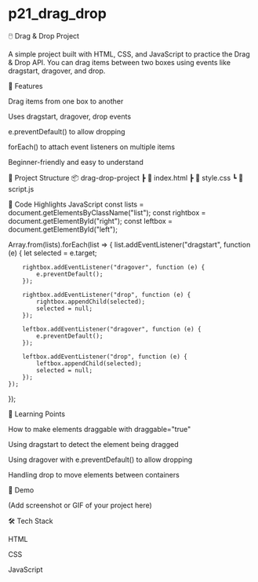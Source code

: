 ﻿# p21_drag_drop

🖱️ Drag & Drop Project

A simple project built with HTML, CSS, and JavaScript to practice the Drag & Drop API.
You can drag items between two boxes using events like dragstart, dragover, and drop.

🚀 Features

Drag items from one box to another

Uses dragstart, dragover, drop events

e.preventDefault() to allow dropping

forEach() to attach event listeners on multiple items

Beginner-friendly and easy to understand

📂 Project Structure
📦 drag-drop-project
 ┣ 📜 index.html
 ┣ 📜 style.css
 ┗ 📜 script.js

📝 Code Highlights
JavaScript
const lists = document.getElementsByClassName("list");
const rightbox = document.getElementById("right");
const leftbox = document.getElementById("left");

Array.from(lists).forEach(list => {
    list.addEventListener("dragstart", function (e) {
        let selected = e.target;

        rightbox.addEventListener("dragover", function (e) {
            e.preventDefault();
        });

        rightbox.addEventListener("drop", function (e) {
            rightbox.appendChild(selected);
            selected = null;
        });

        leftbox.addEventListener("dragover", function (e) {
            e.preventDefault();
        });

        leftbox.addEventListener("drop", function (e) {
            leftbox.appendChild(selected);
            selected = null;
        });
    });
});

🎯 Learning Points

How to make elements draggable with draggable="true"

Using dragstart to detect the element being dragged

Using dragover with e.preventDefault() to allow dropping

Handling drop to move elements between containers

📸 Demo

(Add screenshot or GIF of your project here)

🛠️ Tech Stack

HTML

CSS

JavaScript
